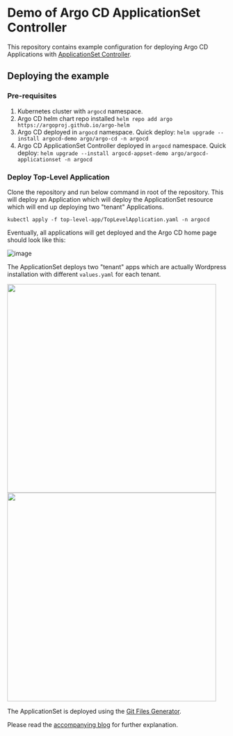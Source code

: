 # Demo of Argo CD ApplicationSet Controller

This repository contains example configuration for deploying
Argo CD Applications with [ApplicationSet Controller](https://argocd-applicationset.readthedocs.io/en/stable/).

## Deploying the example

### Pre-requisites

1. Kubernetes cluster with `argocd` namespace.
2. Argo CD helm chart repo installed `helm repo add argo https://argoproj.github.io/argo-helm`
3. Argo CD deployed in `argocd` namespace. Quick deploy: `helm upgrade --install argocd-demo argo/argo-cd -n argocd`
4. Argo CD ApplicationSet Controller deployed in `argocd` namespace. Quick deploy: `helm upgrade --install argocd-appset-demo argo/argocd-applicationset -n argocd`

### Deploy Top-Level Application

Clone the repository and run below command in root of the repository. 
This will deploy an Application which will deploy the ApplicationSet 
resource which will end up deploying two "tenant" Applications.

```shell
kubectl apply -f top-level-app/TopLevelApplication.yaml -n argocd
```

Eventually, all applications will get deployed and the Argo CD home page should look like this:

![image](https://user-images.githubusercontent.com/4991449/135903301-9085dd5f-bcd6-4e57-8fdf-59b81745fbee.png)

The ApplicationSet deploys two "tenant" apps which are actually Wordpress installation with different `values.yaml` for each tenant.

<p>
  <img src="https://user-images.githubusercontent.com/4991449/135905713-c84f0b10-aed7-4b6c-b3a2-8c7bd7b6b5c5.png" width="480" />
  <img src="https://user-images.githubusercontent.com/4991449/135905746-485a8091-a9da-49e3-ad8e-fc46d82137f0.png" width="480" />
</p>

The ApplicationSet is deployed using the [Git Files Generator](https://argocd-applicationset.readthedocs.io/en/stable/Generators-Git/#git-generator-files).

Please read the [accompanying blog](https://itnext.io/level-up-your-argo-cd-game-with-applicationset-ccd874977c4c) for further explanation.
